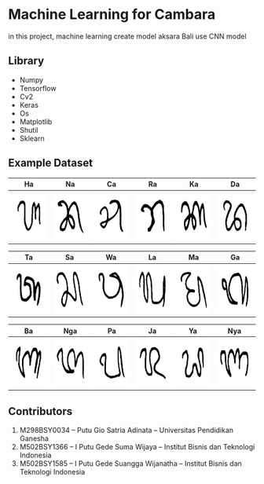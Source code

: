 # Machine Learning for Cambara
in this project, machine learning create model aksara Bali use CNN model

## Library
- Numpy
- Tensorflow
- Cv2
- Keras
- Os
- Matplotlib
- Shutil
- Sklearn

## Example Dataset
| Ha       | Na     | Ca       | Ra     | Ka       | Da     |
|--------------|-----------------|--------------|-----------------|--------------|-----------------|
| <img src="Dataset_Hasil/DatasetAksaraWianjana/Ha/imageds_26.jpg" alt="Gambar 1" width="100" height="100"/> | <img src="Dataset_Hasil/DatasetAksaraWianjana/Na/imageds_0.jpg" alt="Gambar 1" width="100"  height="100"/> | <img src="Dataset_Hasil/DatasetAksaraWianjana/Ca/imageds_30.jpg" alt="Gambar 1" width="100"  height="100"/> | <img src="Dataset_Hasil/DatasetAksaraWianjana/Ra/imageds_0.jpg" alt="Gambar 1" width="100"  height="100"/> | <img src="Dataset_Hasil/DatasetAksaraWianjana/Ka/imageds_0.jpg" alt="Gambar 1" width="100"  height="100"/> | <img src="Dataset_Hasil/DatasetAksaraWianjana/Da/imageds_23.jpg" alt="Gambar 1" width="100"  height="100"/> |

| Ta       | Sa     | Wa       | La     | Ma       | Ga     |
|--------------|-----------------|--------------|-----------------|--------------|-----------------|
| <img src="Dataset_Hasil/DatasetAksaraWianjana/Ta/imageds_0.jpg" alt="Gambar 1" width="100" height="100"/> | <img src="Dataset_Hasil/DatasetAksaraWianjana/Sa/Salinan imageds_0.jpg" alt="Gambar 1" width="100"  height="100"/> | <img src="Dataset_Hasil/DatasetAksaraWianjana/Wa/imageds_0.jpg" alt="Gambar 1" width="100"  height="100"/> | <img src="Dataset_Hasil/DatasetAksaraWianjana/La/Salinan imageds_0.jpg" alt="Gambar 1" width="100"  height="100"/> | <img src="Dataset_Hasil/DatasetAksaraWianjana/Ma/imageds_0.jpg" alt="Gambar 1" width="100"  height="100"/> | <img src="Dataset_Hasil/DatasetAksaraWianjana/Ga/imageds_6.jpg" alt="Gambar 1" width="100"  height="100"/> |

| Ba       | Nga     | Pa       | Ja     | Ya       | Nya     |
|--------------|-----------------|--------------|-----------------|--------------|-----------------|
| <img src="Dataset_Hasil/DatasetAksaraWianjana/Ba/imageds_6.jpg" alt="Gambar 1" width="100" height="100"/> | <img src="Dataset_Hasil/DatasetAksaraWianjana/Nga/imageds_0.jpg" alt="Gambar 1" width="100"  height="100"/> | <img src="Dataset_Hasil/DatasetAksaraWianjana/Pa/imageds_0.jpg" alt="Gambar 1" width="100"  height="100"/> | <img src="Dataset_Hasil/DatasetAksaraWianjana/Ja/imageds_0.jpg" alt="Gambar 1" width="100"  height="100"/> | <img src="Dataset_Hasil/DatasetAksaraWianjana/Ya/imageds_29.jpg" alt="Gambar 1" width="100"  height="100"/> | <img src="Dataset_Hasil/DatasetAksaraWianjana/Nya/imageds_0.jpg" alt="Gambar 1" width="100"  height="100"/> |

## Contributors
1. M298BSY0034 – Putu Gio Satria Adinata – Universitas Pendidikan Ganesha
2. M502BSY1366 – I Putu Gede Suma Wijaya – Institut Bisnis dan Teknologi Indonesia
3. M502BSY1585 – I Putu Gede Suangga Wijanatha – Institut Bisnis dan Teknologi Indonesia
